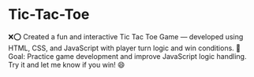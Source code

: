 # Tic-Tac-Toe
❌⭕ Created a fun and interactive Tic Tac Toe Game — developed using HTML, CSS, and JavaScript with player turn logic and win conditions. 🎯 Goal: Practice game development and improve JavaScript logic handling. Try it and let me know if you win! 😄
